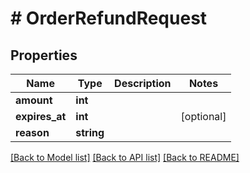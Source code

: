 # # OrderRefundRequest

## Properties

Name | Type | Description | Notes
------------ | ------------- | ------------- | -------------
**amount** | **int** |  |
**expires_at** | **int** |  | [optional]
**reason** | **string** |  |

[[Back to Model list]](../../README.md#models) [[Back to API list]](../../README.md#endpoints) [[Back to README]](../../README.md)
